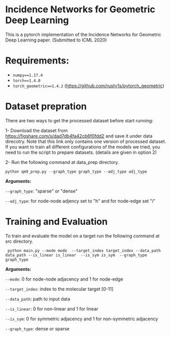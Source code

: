 # Incidence Networks for Geometric Deep Learning
This is a pytorch implementation of the Incidence Networks for Geometric Deep Learning paper. (Submitted to ICML 2020)

# Requirements:
 - `numpy==1.17.4`
 - `torch==1.4.0`
 - `torch_geometric==1.4.2` (https://github.com/rusty1s/pytorch_geometric)

# Dataset prepration

There are two ways to get the processed dataset before start running:

1- Download the dataset from https://figshare.com/s/dad7db4fa42cb6f0fdd2 and save it under data direcotry. Note that this link only contains one version of processed dataset. If you want to train all different configurations of the models we tried, you need to run the script to prepare datasets. (details are given in option 2)

2- Run the following command at data_prep directory.

```python qm9_prep.py --graph_type graph_type --adj_type adj_type```

**Arguments:**

```--graph_type```: "sparse" or "dense"

```--adj_type```: for node-node adjency set to "h" and for node-edge set "i"

# Training and Evaluation

 To train and evaluate the model on a target run the following command at src directory.
 
 ``` python main.py --mode mode  --target_index target_index --data_path data_path --is_linear is_linear  --is_sym is_sym  --graph_type graph_type```
 
 **Arguments:**
 
 ```--mode```: 0 for node-node adjacency and 1 for node-edge
 
 ```--target_index```: index to the molecular target [0-11]
 
 ```--data_path```: path to input data
 
 ```--is_linear```: 0 for non-linear and 1 for linear
 
 ```--is_sym```: 0 for symmetric adjacency and 1 for non-symmetric adjacency
 
 ```--graph_type```: dense or sparse
